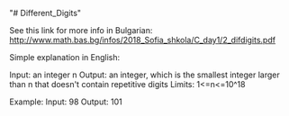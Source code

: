 "# Different_Digits"

See this link for more info in Bulgarian:
http://www.math.bas.bg/infos/2018_Sofia_shkola/C_day1/2_difdigits.pdf

Simple explanation in English:

Input: an integer n
Output: an integer, which is the smallest integer larger than n that doesn't contain repetitive digits
Limits: 1<=n<=10^18

Example:
Input: 98
Output: 101